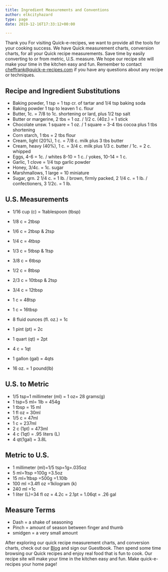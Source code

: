```yaml
---
title: Ingredient Measurements and Conventions
author: elkcityhazard
type: page
date: 2019-12-16T17:33:12+00:00

---
```

Thank you For visiting Quick-e-recipes, we want to provide all the tools for your cooking success. We have Quick measurement charts, conversion charts, for all your Quick recipe measurements. Save time by easily converting to or from metric, U.S. measure. We hope our recipe site will make your time in the kitchen easy and fun. Remember to contact <cheffrank@quick-e-recipes.com> if you have any questions about any recipe or techniques.

## Recipe and Ingredient Substitutions

  * Baking powder, 1 tsp = 1 tsp cr. of tartar and 1/4 tsp baking soda
  * Baking powder 1 tsp to leaven 1 c. flour
  * Butter, 1c. = 7/8 to 1c. shortening or lard, plus 1/2 tsp salt
  * Butter or margerine, 2 tbs = 1 oz. / 1/2 c. (40z.) = 1 stick
  * Chocolate unsw. 1 square = 1 oz. / 1 square = 3-4 tbs cocoa plus 1 tbs shortening
  * Corn starch, 1 tbs = 2 tbs flour
  * Cream, light (20%), 1 c. = 7/8 c. milk plus 3 tbs butter
  * Cream, heavy (40%), 1 c. = 3/4 c. milk plus 1/3 c. butter / 1c. = 2 c. whipped
  * Eggs, 4-6 = 1c. / whites 8-10 = 1 c. / yokes, 10-14 = 1 c.
  * Garlic, 1 clove = 1/4 tsp garlic powder
  * Honey, 3/4c. = 1c. sugar
  * Marshmallows, 1 large = 10 miniature
  * Sugar, grn. 2 1/4 c. = 1 lb. / brown, firmly packed, 2 1/4 c. = 1 lb. / confectioners, 3 1/2c. = 1 lb.

## U.S. Measurements

  * 1/16 cup (c) = 1tablespoon (tbsp)
  * 1/8 c = 2tbsp
  * 1/6 c = 2tbsp & 2tsp
  * 1/4 c = 4tbsp
  * 1/3 c = 5tbsp & 1tsp
  * 3/8 c = 6tbsp
  * 1/2 c = 8tbsp
  * 2/3 c = 10tbsp & 2tsp
  * 3/4 c = 12tbsp
  * 1 c = 48tsp
  * 1 c = 16tbsp

  * 8 fluid ounces (fl. oz.) = 1c
  * 1 pint (pt) = 2c
  * 1 quart (qt) = 2pt
  * 4 c = 1qt
  * 1 gallon (gal) = 4qts
  * 16 oz. = 1 pound(lb)

## U.S. to Metric

  * 1/5 tsp=1 millimeter (ml) = 1 oz= 28 grams(g)
  * 1 tsp=5 ml= 1lb = 454g
  * 1 tbsp = 15 ml
  * 1 fl oz = 30ml
  * 1/5 c = 47ml
  * 1 c = 237ml
  * 2 c (1pt) = 473ml
  * 4 c (1qt) = .95 liters (L)
  * 4 qt(1gal) = 3.8L

## Metric to U.S.

  * 1 millimeter (ml)=1/5 tsp=1g=.035oz
  * 5 ml=1tsp =100g =3.5oz
  * 15 ml=1tbsp =500g =1.10lb
  * 100 ml =3.4fl oz =1kilogram (k)
  * 240 ml =1c
  * 1 liter (L)=34 fl oz = 4.2c = 2.1pt = 1.06qt = .26 gal

## Measure Terms

  * Dash = a shake of seasoning
  * Pinch = amount of season between finger and thumb
  * smidgen = a very small amount

After exploring our quick recipe measurement charts, and conversion charts, check out our [Blog][1] and sign our Guestbook. Then spend some time browsing our Quick recipes and enjoy real food that is fun to cook. Our recipe site will make your time in the kitchen easy and fun. Make quick-e-recipes your home page!

 [1]: /wordpress/chefs-blog/